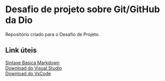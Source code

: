 # Desafio de projeto sobre Git/GitHub da Dio
Repositório criado para o Desafio de Projeto.
## Link úteis
[Sintaxe Basica Markdown](https://www.markdownguide.org/basic-syntax/)  
[Download do Visual Studio](https://visualstudio.microsoft.com/pt-br/downloads/)  
[Download do VsCode](https://code.visualstudio.com/download)  
